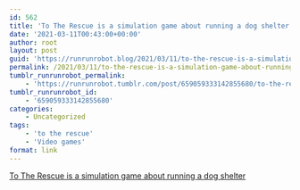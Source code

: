 ```yaml
---
id: 562
title: 'To The Rescue is a simulation game about running a dog shelter'
date: '2021-03-11T00:43:00+00:00'
author: root
layout: post
guid: 'https://runrunrobot.blog/2021/03/11/to-the-rescue-is-a-simulation-game-about-running-a/'
permalink: /2021/03/11/to-the-rescue-is-a-simulation-game-about-running-a/
tumblr_runrunrobot_permalink:
    - 'https://runrunrobot.tumblr.com/post/659059333142855680/to-the-rescue-is-a-simulation-game-about-running-a'
tumblr_runrunrobot_id:
    - '659059333142855680'
categories:
    - Uncategorized
tags:
    - 'to the rescue'
    - 'Video games'
format: link
---
```


[To The Rescue is a simulation game about running a dog shelter](https://www.destructoid.com/stories/to-the-rescue-is-a-simulation-game-about-running-a-dog-shelter-622312.phtml)